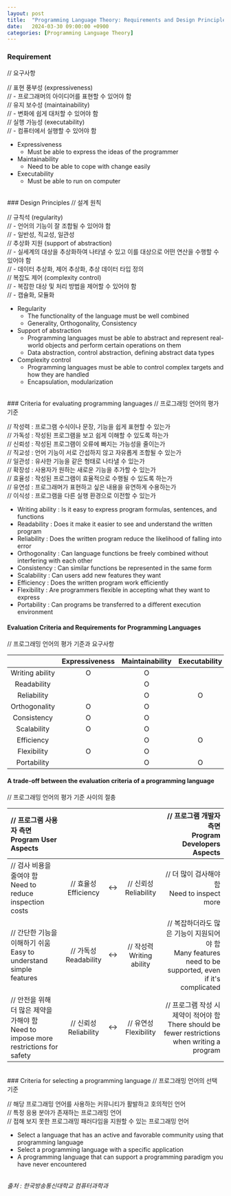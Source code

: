 ```yaml
---
layout: post
title:  "Programming Language Theory: Requirements and Design Principles of Programming Languages"
date:   2024-03-30 09:00:00 +0900
categories: [Programming Language Theory]
---
```


### Requirement   
// 요구사항   
   
// 표현 풍부성 (expressiveness)   
// - 프로그래머의 아이디어를 표현할 수 있어야 함   
// 유지 보수성 (maintainability)   
// - 변화에 쉽게 대처할 수 있어야 함   
// 실행 가능성 (executability)   
// - 컴퓨터에서 실행할 수 있어야 함   
- Expressiveness   
  - Must be able to express the ideas of the programmer   
- Maintainability   
  - Need to be able to cope with change easily   
- Executability   
  - Must be able to run on computer   
   
<br />
### Design Principles   
// 설계 원칙   
   
// 규칙석 (regularity)   
// - 언어의 기능이 잘 조합될 수 있어야 함   
// - 일반성, 직교성, 일관성   
// 추상화 지원 (support of abstraction)   
// - 실세계의 대상을 추상화하여 나타낼 수 있고 이를 대상으로 어떤 연산을 수행할 수 있어야 함   
// - 데이터 추상화, 제어 추상화, 추상 데이터 타입 정의   
// 복잡도 제어 (complexity control)   
// - 복잡한 대상 및 처리 방법을 제어할 수 있어야 함   
// - 캡슐화, 모듈화   
- Regularity   
  - The functionality of the language must be well combined   
  - Generality, Orthogonality, Consistency   
- Support of abstraction   
  - Programming languages must be able to abstract and represent real-world objects and perform certain operations on them   
  - Data abstraction, control abstraction, defining abstract data types   
- Complexity control   
  - Programming languages must be able to control complex targets and how they are handled   
  - Encapsulation, modularization   
   
<br />
### Criteria for evaluating programming languages   
// 프로그래밍 언어의 평가 기준   
   
// 작성력 : 프로그램 수식이나 문장, 기능을 쉽게 표현할 수 있는가   
// 가독성 : 작성된 프로그램을 보고 쉽게 이해할 수 있도록 하는가   
// 신뢰성 : 작성된 프로그램이 오류에 빠지는 가능성을 줄이는가   
// 직교성 : 언어 기능이 서로 간섭하지 않고 자유롭게 조합될 수 있는가   
// 일관성 : 유사한 기능을 같은 형태로 나타낼 수 있는가   
// 확장성 : 사용자가 원하는 새로운 기능을 추가할 수 있는가   
// 효율성 : 작성된 프로그램이 효율적으로 수행될 수 있도록 하는가   
// 유연성 : 프로그래머가 표현하고 싶은 내용을 유연하게 수용하는가   
// 이식성 : 프로그램을 다른 실행 환경으로 이전할 수 있는가   
- Writing ability : Is it easy to express program formulas, sentences, and functions   
- Readability : Does it make it easier to see and understand the written program   
- Reliability : Does the written program reduce the likelihood of falling into error   
- Orthogonality : Can language functions be freely combined without interfering with each other   
- Consistency : Can similar functions be represented in the same form   
- Scalability : Can users add new features they want   
- Efficiency : Does the written program work efficiently   
- Flexibility : Are programmers flexible in accepting what they want to express   
- Portability : Can programs be transferred to a different execution environment   
   
#### Evaluation Criteria and Requirements for Programming Languages   
// 프로그래밍 언어의 평가 기준과 요구사항   
   
||Expressiveness|Maintainability|Executability|
|:---:|:---:|:---:|:---:|
|Writing ability|O|O||
|Readability||O||
|Reliability||O|O|
|Orthogonality|O|O||
|Consistency|O|O||
|Scalability|O|O||
|Efficiency||O|O|
|Flexibility|O|O||
|Portability||O|O|
   
#### A trade-off between the evaluation criteria of a programming language   
// 프로그래밍 언어의 평가 기준 사이의 절충   
   
|// 프로그램 사용자 측면<br />Program User Aspects||||// 프로그램 개발자 측면<br />Program Developers Aspects|
|:---|:---:|:---:|:---:|---:|
|// 검사 비용을 줄여야 함<br />Need to reduce inspection costs|// 효율성<br />Efficiency|↔|// 신뢰성<br />Reliability|// 더 많이 검사해야 함<br />Need to inspect more|
|// 간단한 기능을 이해하기 쉬움<br />Easy to understand simple features|// 가독성<br />Readability|↔|// 작성력<br />Writing ability|// 복잡하더라도 많은 기능이 지원되어야 함<br />Many features need to be supported, even if it's complicated|
|// 안전을 위해 더 많은 제약을 가해야 함<br />Need to impose more restrictions for safety|// 신뢰성<br />Reliability|↔|// 유연성<br />Flexibility|// 프로그램 작성 시 제약이 적어야 함<br />There should be fewer restrictions when writing a program|
   
<br />
### Criteria for selecting a programming language   
// 프로그래밍 언어의 선택 기준   
   
// 해당 프로그래밍 언어를 사용하는 커뮤니티가 활발하고 호의적인 언어   
// 특정 응용 분야가 존재하는 프로그래밍 언어   
// 접해 보지 못한 프로그래밍 패러다임을 지원할 수 있는 프로그래밍 언어   
- Select a language that has an active and favorable community using that programming language   
- Select a programming language with a specific application   
- A programming language that can support a programming paradigm you have never encountered   
   
<br />
<cite>출처 : 한국방송통신대학교 컴퓨터과학과</cite>
